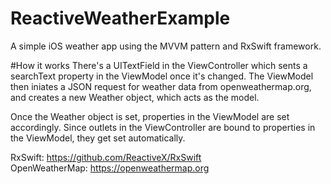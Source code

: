 # ReactiveWeatherExample
A simple iOS weather app using the MVVM pattern and RxSwift framework.

#How it works
There's a UITextField in the ViewController which sents a searchText property in the ViewModel once it's changed. The ViewModel then iniates a JSON request for weather data from openweathermap.org, and creates a new Weather object, which acts as the model.

Once the Weather object is set, properties in the ViewModel are set accordingly. Since outlets in the ViewController are bound to properties in the ViewModel, they get set automatically.


RxSwift: https://github.com/ReactiveX/RxSwift  
OpenWeatherMap: https://openweathermap.org
